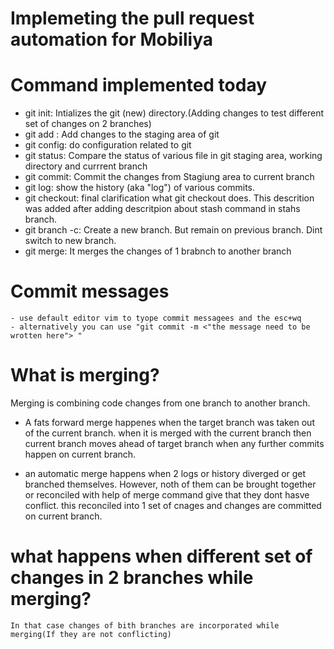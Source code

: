 # Implemeting the pull request automation for Mobiliya


#  Command implemented today

- git init: Intializes the git (new) directory.(Adding changes to test different set of changes on 2 branches)
- git add : Add changes to the staging area of git
- git config: do configuration related to git
- git status: Compare the status of various file in git staging area, working directory and currrent branch
- git commit: Commit the changes from Stagiung area to current branch
- git log: show the history (aka "log") of various commits.
- git checkout: final clarification what git checkout does. This descrition was added after adding descritpion about stash command in stahs branch.
- git branch -c: Create a new branch. But remain on previous branch. Dint switch to new branch.
- git merge: It merges the changes of 1 brabnch to another branch



# Commit messages
    - use default editor vim to tyope commit messagees and the esc+wq
    - alternatively you can use "git commit -m <"the message need to be wrotten here"> "

# What is merging?
Merging is combining code changes from one branch to another branch.

- A fats forward merge happenes when the target branch was taken out of the current branch. when it is merged with the current branch then current branch moves ahead of target branch when any further commits happen on current branch.

- an automatic merge happens when 2 logs or history diverged or get branched themselves. However, noth of them can be brought together or reconciled with help of merge command give that they dont hasve conflict. this reconciled into 1 set of cnages and changes are committed on current branch.

# what happens when different set of changes in 2 branches while merging?
    In that case changes of bith branches are incorporated while merging(If they are not conflicting)

